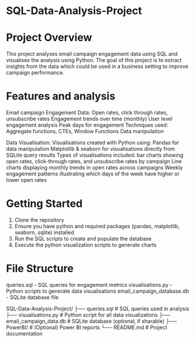 # SQL-Data-Analysis-Project
# Project Overview
This project analyses email campaign engagement data using SQL and visualises the analysis using Python. The goal of this project is to extract insights from the data which could be used in a business setting to improve campaign performance. 
# Features and analysis
Email campaign Engagement Data:
Open rates, click through rates, unsubscribe rates
Engagement trends over time (monthly)
User level engagement analysis
Peak days for engagement
Techniques used:
Aggregate functions, CTEs, Window Functions
Data manipulation 

Data Visualisation:
Visualisations created with Python using:
Pandas for data manipulation
Matplotlib & seaborn for visualisations directly from SQLite query results
Types of visualisations included:
bar charts showing open rates, click-through rates, and unsubscribe rates by campaign
Line charts displaying monthly trends in open rates across campaigns 
Weekly engagement patterns illustrating which days of the week have higher or lower open rates

# Getting Started
1) Clone the repository
2) Ensure you have python and required packages (pandas, matplotlib, seaborn, sqlite) installed
3) Run the SQL scripts to create and populate the database
4) Execute the python visualization scripts to generate charts

# File Structure
queries.sql - SQL queries for engagement metrics
visualisations.py - Python scripts to generate data visualisations
email_campaign_database.db - SQLite database file 

SQL-Data-Analysis-Project/
├── queries.sql                  # SQL queries used in analysis
├── visualisations.py           # Python script for all data visualizations
├── email_campaign_data.db      # SQLite database (optional, if sharable)
├── PowerBI/                    # (Optional) Power BI reports
└── README.md                   # Project documentation
